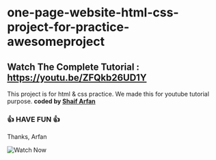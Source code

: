 # one-page-website-html-css-project-for-practice-awesomeproject
## Watch The Complete Tutorial : https://youtu.be/ZFQkb26UD1Y

This project is for html &amp; css practice. We made this for youtube tutorial purpose.
<b>coded by [Shaif Arfan](https://github.com/shaifarfan)</b>
### 👍 HAVE FUN 👍
Thanks, Arfan

![Watch Now](./img/Design.jpg)
